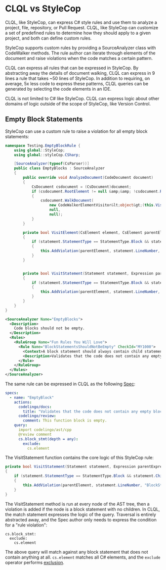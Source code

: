 # CLQL vs StyleCop

CLQL, like StyleCop, can express C# style rules and use them to analyze a project, file, repository, or Pull Request. CLQL, like StyleCop can customize a set of predefined rules to determine how they should apply to a given project, and both can define custom rules.

StyleCop supports custom rules by providing a SourceAnalyzer class with CodeWalker methods. The rule author can iterate through elements of the document and raise violations when the code matches a certain pattern.

CLQL can express all rules that can be expressed in StyleCop. By abstracting away the details of document walking, CLQL can express in 9 lines a rule that takes ~50 lines of StyleCop. In addition to requiring, on average, 5x less code to express these patterns, CLQL queries can be generated by selecting the code elements in an IDE.

CLQL is not limited to C# like StyleCop. CLQL can express logic about other domains of logic outside of the scope of StyleCop, like Version Control.

## Empty Block Statements

StyleCop can use a custom rule to raise a violation for all empty block statements:

```csharp
namespace Testing.EmptyBlockRule {
    using global::StyleCop;
    using global::styleCop.CSharp;

    [SourceAnalyzer(typeof(CsParser))]
    public class EmptyBlocks : SourceAnalyzer
    {
        public override void AnalyzeDocument(CodeDocument document)
        {
            CsDocument csdocument = (CsDocument)document;
            if (csdocument.RootElement != null &amp;&amp; !csdocument.RootElement.Generated)
            {
                csdocument.WalkDocument(
                    new CodeWalkerElementVisitor&lt;object&gt;(this.VisitElement),
                    null,
                    null);
            }
        }

        private bool VisitElement(CsElement element, CsElement parentElement, object context)
        {
            if (statement.StatementType == StatementType.Block && statement.ChildStatements.Count == 0)
            {
                this.AddViolation(parentElement, statement.LineNumber, "BlockStatementsShouldNotBeEmpty");
            }
        }


        private bool VisitStatement(Statement statement, Expression parentExpression, Statement parentStatement, CsElement parentElement, object context)
        {
            if (statement.StatementType == StatementType.Block && statement.ChildStatements.Count == 0)
            {
                this.AddViolation(parentElement, statement.LineNumber, "BlockStatementsShouldNotBeEmpty");
            }
        }
    }
}
```

```xml
<SourceAnalyzer Name="EmptyBlocks">
  <Description>
    Code blocks should not be empty.
  </Description>
  <Rules>
    <RuleGroup Name="Fun Rules You Will Love">
      <Rule Name="BlockStatementsShouldNotBeEmpty" CheckId="MY1000">
        <Context>A block statement should always contain child statements.</Context>
        <Description>Validates that the code does not contain any empty block statements.</Description>
      </Rule>
    </RuleGroup>
  </Rules>
</SourceAnalyzer>
```

The same rule can be expressed in CLQL as the following [Spec](specs.md):

```yaml
specs:
  - name: "EmptyBlock"
    actions:
      codelingo/docs:
        title: "Validates that the code does not contain any empty block statements."
      codelingo/review:
        comment: This function block is empty.
    query:
      import codelingo/ast/cpp
      @review comment
      cs.block_stmt(depth = any):
        exclude:
          cs.element
```

The VisitStatement function contains the core logic of this StyleCop rule:

```csharp
private bool VisitStatement(Statement statement, Expression parentExpression, Statement parentStatement, CsElement parentElement, object context)
{
    if (statement.StatementType == StatementType.Block && statement.ChildStatements.Count == 0)
    {
        this.AddViolation(parentElement, statement.LineNumber, "BlockStatementsShouldNotBeEmpty");
    }
}
```

The VisitStatement method is run at every node of the AST tree, then a violation is added if the node is a block statement with no children.
In CLQL, the match statement expresses the logic of the query. Traversal is entirely abstracted away, and the Spec author only needs to express the condition for a "rule violation":

```clql
cs.block_stmt:
  exclude:
    cs.element
```

The above query will match against any block statement that does not contain anything at all. `cs.element` matches all C# elements, and the `exclude` operator performs [exclusion](#exclude).

